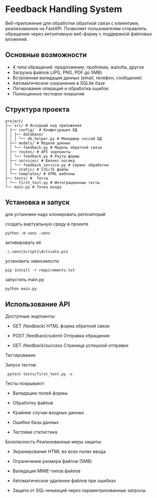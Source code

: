 # Feedback Handling System 

Веб-приложение для обработки обратной связи с клиентами, реализованное на FastAPI. Позволяет пользователям отправлять обращения через интуитивную веб-форму с поддержкой файловых вложений.



## Основные возможности 

-  4 типа обращений: предложение, проблема, жалоба, другое
-  Загрузка файлов (JPG, PNG, PDF до 5MB)
-  Встроенная валидация данных (email, телефон, сообщение)
-  Автоматическое сохранение в SQLite базе
-  Логирование операций и обработка ошибок
-  Полноценное тестовое покрытие

## Структура проекта 
```
project/
├── src/ # Исходный код приложения
│ ├── config/  # Конфигурация БД
│ │ ├── database/
│ │ │ └── db_helper.py # Менеджер сессий БД
│ ├── models/ # Модели данных
│ │ └── feedback.py # Модель обратной связи
│ ├── routes/ # API эндпоинты
│ │ └── feedback.py # Роуты формы
│ ├── services/ # Бизнес-логика
│ │ └── feedback_service.py # Сервис обработки
│ ├── static/ # CSS/JS файлы
│ └── templates/ # HTML шаблоны
├── tests/ #  Тесты
│ └── first_test.py # Интеграционные тесты
└── main.py # Точка входа
```


## Установка и запуск 
для установки надо клонировать репозиторий

создать виртуальную среду в проекте
```
python -m venv .venv 
```
активировать её
```
.\.venv\Scripts\Activate.ps1
```

установить зависимости
```
pip install -r requirements.txt 
```
запустить main.py
```
python main.py
```

## Использование API 
Доступные эндпоинты:


  
  * GET	/feedback/	HTML форма обратной связи

  * POST	/feedback/submit	Отправка обращения

  * GET	/feedback/success	Страница успешной отправки

Тестирование 

Запуск тестов:
```
 pytest tests/first_test.py -v
```

Тесты покрывают:

* Валидацию полей формы

* Обработку файлов

* Крайние случаи входных данных

* Ошибки базы данных

* Тестовая статистика

Безопасность 
Реализованные меры защиты:

 * Экранирование HTML во всех полях ввода

 * Ограничение размера файлов (5MB)

 * Валидация MIME-типов файлов

 * Автоматическое удаление файлов при ошибках

 * Защита от SQL-инъекций через параметризованные запросы
